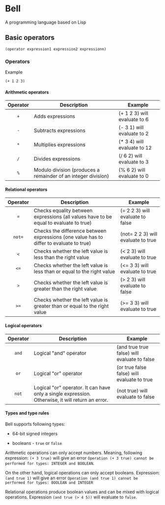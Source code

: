# Bell

A programming language based on Lisp

## Basic operators

`(operator expression1 expression2 expressionn)`

### Operators

Example

`(+ 1 2 3)`

#### Arithmetic operators

|Operator|Description|Example|
|:---:|---|---|
|`+`|Adds expressions|(+ 1 2 3) will evaluate to 6|
|`-`|Subtracts expressions|(- 3 1) will evaluate to 2|
|`*`|Multiplies expressions|(* 3 4) will evaluate to 12|
|`/`|Divides expressions|(/ 6 2) will evaluate to 3|
|`%`|Modulo division (produces a remainder of an integer division)|(% 6 2) will evaluate to 0|

#### Relational operators
|Operator|Description|Example|
|:---:|---|---|
|`=`|Checks equality between expressions (all values have to be equal to evaluate to true)|(= 2 2 3) will evaluate to false|
|`not=`|Checks the difference between expressions (one value has to differ to evaluate to true)|(not= 2 2 3) will evaluate to true|
|`<`|Checks whether the left value is less than the right value|(< 2 3) will evaluate to true|
|`<=`|Checks whether the left value is less than or equal to the right value|(<= 3 3) will evaluate to true|
|`>`|Checks whether the left value is greater than the right value|(> 2 3) will evaluate to false|
|`>=`|Checks whether the left value is greater than or equal to the right value|(>= 3 3) will evaluate to true|

#### Logical operators
|Operator|Description|Example|
|:---:|---|---|
|`and`|Logical "and" operator|(and true true false) will evaluate to false|
|`or`|Logical "or" operator|(or true false false) will evaluate to true|
|`not`|Logical "or" operator. It can have only a single expression. Otherwise, it will return an error.|(not true) will evaluate to false|

#### Types and type rules

Bell supports following types:

- 64-bit signed integers

- booleans - `true` or `false`

Arithmetic operations can only accept numbers. Meaning, following expression:
`(+ 3 true)` will give an error `Operation (+ 3 true) cannot be performed for types: INTEGER and BOOLEAN`.

On the other hand, logical operations can only accept booleans. Expression: `(and true 1)` will give an error
`Operation (and true 1) cannot be performed for types: BOOLEAN and INTEGER`

Relational operations produce boolean values and can be mixed with logical operations.
Expression `(and true (> 4 5))` will evaluate to `false`.